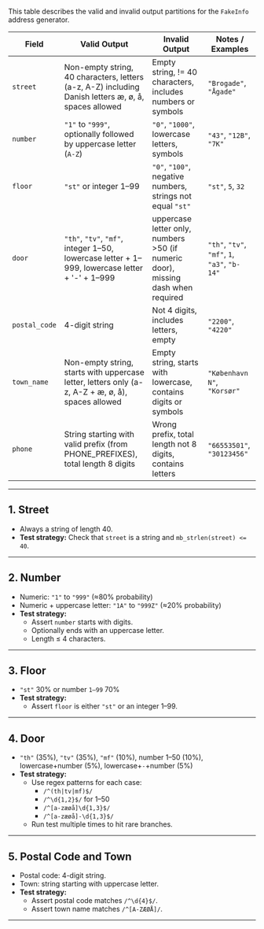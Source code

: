 This table describes the valid and invalid output partitions for the `FakeInfo` address generator.

| Field       | Valid Output | Invalid Output | Notes / Examples |
|------------|--------------|----------------|----------------|
| `street`    | Non-empty string, 40 characters, letters (a-z, A-Z) including Danish letters æ, ø, å, spaces allowed | Empty string, != 40 characters, includes numbers or symbols | `"Brogade"`, `"Ågade"` |
| `number`    | `"1"` to `"999"`, optionally followed by uppercase letter (`A-Z`) | `"0"`, `"1000"`, lowercase letters, symbols | `"43"`, `"12B"`, `"7K"` |
| `floor`     | `"st"` or integer 1–99 | `"0"`, `"100"`, negative numbers, strings not equal `"st"` | `"st"`, `5`, `32` |
| `door`      | `"th"`, `"tv"`, `"mf"`, integer 1–50, lowercase letter + 1–999, lowercase letter + '-' + 1–999 | uppercase letter only, numbers >50 (if numeric door), missing dash when required | `"th"`, `"tv"`, `"mf"`, `1`, `"a3"`, `"b-14"` |
| `postal_code` | 4-digit string | Not 4 digits, includes letters, empty | `"2200"`, `"4220"` |
| `town_name`   | Non-empty string, starts with uppercase letter, letters only (a-z, A-Z + æ, ø, å), spaces allowed | Empty string, starts with lowercase, contains digits or symbols | `"København N"`, `"Korsør"` |
| `phone`       | String starting with valid prefix (from PHONE_PREFIXES), total length 8 digits | Wrong prefix, total length not 8 digits, contains letters | `"66553501"`, `"30123456"` |

---


## 1. Street
- Always a string of length 40.
- **Test strategy:** Check that `street` is a string and `mb_strlen(street) <= 40`.

---

## 2. Number
- Numeric: `"1"` to `"999"` (≈80% probability)
- Numeric + uppercase letter: `"1A"` to `"999Z"` (≈20% probability)
- **Test strategy:** 
  - Assert `number` starts with digits.
  - Optionally ends with an uppercase letter.
  - Length ≤ 4 characters.

---

## 3. Floor
- `"st"` 30% or number `1–99` 70%
- **Test strategy:** 
  - Assert `floor` is either `"st"` or an integer 1–99.

---

## 4. Door
- `"th"` (35%), `"tv"` (35%), `"mf"` (10%), number 1–50 (10%), lowercase+number (5%), lowercase+`-`+number (5%)
- **Test strategy:** 
  - Use regex patterns for each case:
    - `/^(th|tv|mf)$/`
    - `/^\d{1,2}$/` for 1–50
    - `/^[a-zæøå]\d{1,3}$/`
    - `/^[a-zæøå]-\d{1,3}$/`
  - Run test multiple times to hit rare branches.

---

## 5. Postal Code and Town
- Postal code: 4-digit string.
- Town: string starting with uppercase letter.
- **Test strategy:** 
  - Assert postal code matches `/^\d{4}$/`.
  - Assert town name matches `/^[A-ZÆØÅ]/`.

---
